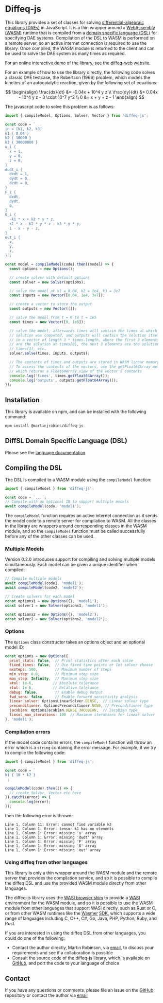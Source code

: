 # Diffeq-js

This library provides a set of classes for solving [differential-algebraic
equations
(DAEs)](https://en.wikipedia.org/wiki/Differential-algebraic_system_of_equations)
in JavaScript. It is a thin wrapper around a [WebAssembly
(WASM)](https://webassembly.org/) runtime that is compiled from a [domain
specific language (DSL)](https://en.wikipedia.org/wiki/Domain-specific_language)
for specifying DAE systems. Compilation of the DSL to WASM is performed on a
remote server, so an active internet connection is required to use the library.
Once compiled, the WASM module is returned to the client and can be used to
solve the DAE system as many times as required.

For an online interactive demo of the library, see the
[diffeq-web](https://martinjrobins.github.io/diffeq-web/) website.

For an example of how to use the library directly, the following code solves a
classic DAE testcase, the Robertson (1966) problem, which models the  kinetics
of an autocatalytic reaction, given by the following set of equations:

$$
\begin{align}
\frac{dx}{dt} &= -0.04x + 10^4 y z \\
\frac{dy}{dt} &= 0.04x - 10^4 y z - 3 \cdot 10^7 y^2 \\
0 &= x + y + z - 1
\end{align}
$$

The javascript code to solve this problem is as follows:


```javascript
import { compileModel, Options, Solver, Vector } from 'diffeq-js';

const code = `
in = [k1, k2, k3]
k1 { 0.04 }
k2 { 10000 }
k3 { 30000000 }
u_i {
  x = 1,
  y = 0,
  z = 0,
}
dudt_i {
  dxdt = 1,
  dydt = 0,
  dzdt = 0,
}
F_i {
  dxdt,
  dydt,
  0,
}
G_i {
  -k1 * x + k2 * y * z,
  k1 * x - k2 * y * z - k3 * y * y,
  1 - x - y - z,
}
out_i {
  x,
  y,
  z,
}`;

const model = compileModel(code).then((model) => {
  const options = new Options();

  // create solver with default options
  const solver = new Solver(options);

  // solve the model at k1 = 0.04, k2 = 1e4, k3 = 3e7
  const inputs = new Vector([0.04, 1e4, 3e7]);

  // create a vector to store the output
  const outputs = new Vector([]);

  // solve the model from t = 0 to t = 1e5
  const times = new Vector([0, 1e5]);

  // solve the model, afterwards times will contain the times at which the
  // solution was computed, and outputs will contain the solution itself
  // in a vector of length 3 * times.length, where the first 3 elements
  // are the solution at times[0], the next 3 elements are the solution at
  // times[1], etc.
  solver.solve(times, inputs, outputs);

  // The contents of times and outputs are stored in WASM linear memory.
  // To access the contents of the vectors, use the getFloat64Array method
  // which returns a Float64Array view of the vector's contents
  console.log('times', times.getFloat64Array());
  console.log('outputs', outputs.getFloat64Array());
});
```

## Installation

This library is available on npm, and can be installed with the following
command:

```bash
npm install @martinjrobins/diffeq-js
```

## DiffSL Domain Specific Language (DSL)

Please see the [language documentation](https://martinjrobins.github.io/diffsl/)


## Compiling the DSL

The DSL is compiled to a WASM module using the `compileModel` function:

```javascript
import { compileModel } from 'diffeq-js';

const code = `...`;
// Compile with an optional ID to support multiple models
await compileModel(code, 'model1');
```

The `compileModel` function requires an active internet connection as it sends
the model code to a remote server for compilation to WASM. All the classes in
the library are wrappers around corresponding classes in the WASM module, and so
the `compileModel` function must be called successfully before any of the other
classes can be used.

### Multiple Models

Version 0.2.0 introduces support for compiling and solving multiple models simultaneously. Each model can be given a unique identifier when compiled:

```javascript
// Compile multiple models
await compileModel(code1, 'model1');
await compileModel(code2, 'model2');

// Create solvers for each model
const options1 = new Options({}, 'model1');
const solver1 = new Solver(options1, 'model1');

const options2 = new Options({}, 'model2');
const solver2 = new Solver(options2, 'model2');
```

### Options

The `Options` class constructor takes an options object and an optional model ID:

```javascript
const options = new Options({
  print_stats: false,  // Print statistics after each solve
  fixed_times: false,  // Use fixed time points or let solver choose
  mxsteps: 500,        // Maximum number of steps
  min_step: 0.0,       // Minimum step size
  max_step: Infinity,  // Maximum step size
  atol: 1e-6,         // Absolute tolerance
  rtol: 1e-6,         // Relative tolerance
  debug: false,        // Enable debug output
  fwd_sens: false,     // Enable forward sensitivity analysis
  linear_solver: OptionsLinearSolver.DENSE,  // Linear solver type
  preconditioner: OptionsPreconditioner.NONE, // Preconditioner type
  jacobian: OptionsJacobian.DENSE_JACOBIAN,  // Jacobian type
  linsol_max_iterations: 100  // Maximum iterations for linear solver
}, 'model1');
```

### Compilation errors

If the model code contains errors, the `compileModel` function will throw an error which is a `string` containing the error message. For example, if we try to compile the following code:

```javascript
import { compileModel } from 'diffeq-js';

const code = `
k1 { 10 * k2 }
`;

compileModel(code).then(() => {
  // create Solver, Vector etc here
}).catch((error) => {
  console.log(error);
});
```

then the following error is thrown:

```
Line 1, Column 11: Error: cannot find variable k2
Line 1, Column 1: Error: tensor k1 has no elements
Line 1, Column 1: Error: missing 'u' array
Line 1, Column 1: Error: missing 'dudt' array
Line 1, Column 1: Error: missing 'F' array
Line 1, Column 1: Error: missing 'G' array
Line 1, Column 1: Error: missing 'out' array
```

### Using diffeq from other languages

This library is only a thin wrapper around the WASM module and the remote server
that provides the compilation service, and so it is possible to compile the diffeq DSL and use the
provided WASM module directly from other languages. 

The diffeq-js library uses the [WASI browser shim](https://github.com/bjorn3/browser_wasi_shim) to provide a
[WASI](https://wasi.dev/) environment for the WASM module, and so it is possible
to use the WASM module from other languages that support WASI directly, such as
Rust or C, or from other WASM runtimes like the [Wasmer](https://wasmer.io/)
[SDK](https://github.com/wasmerio/wasmer), which supports a wide range of
languages including C, C++, C#, Go, Java, PHP, Python, Ruby, and Rust.

If you are interested in using the diffeq DSL from other languages, you could do one of the following:

* Contact the author directly, Martin Robinson, via [email](mailto:martinjrobins@gmail.com), to discuss your requirements and see if a collaboration is possible
* Consult the source code of the diffeq-js library, which is available on [GitHub](https://github.com/martinjrobins/diffeq-js), and port the code to your language of choice

## Contact

If you have any questions or comments, please file an issue on the
[GitHub](https://github.com/martinjrobins/diffeq-js) repository or contact the
author via [email](mailto:martinjrobins@gmail.com)





